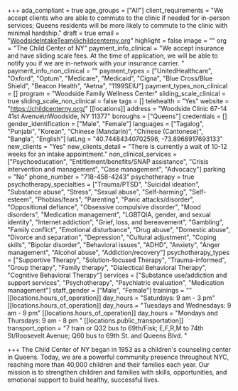 +++
ada_compliant = true
age_groups = ["All"]
client_requirements = "We accept clients who are able to commute to the clinic if needed for in-person services; Queens residents will be more likely to commute to the clinic with minimal hardship."
draft = true
email = "WoodsideIntakeTeam@childcenterny.org"
highlight = false
image = ""
org = "The Child Center of NY"
payment_info_clinical = "We accept insurance and have sliding scale fees. At the time of application, we will be able to notify you if we are in-network with your insurance carrier.  "
payment_info_non_clinical = ""
payment_types = ["UnitedHealthcare", "Oxford", "Optum", "Medicare", "Medicaid", "Cigna", "Blue Cross/Blue Shield", "Beacon Health", "Aetna", "1199SEIU"]
payment_types_non_clinical = []
program = "Woodside Family Wellness Center"
sliding_scale_clinical = true
sliding_scale_non_clinical = false
tags = []
telehealth = "Yes"
website = "https://childcenterny.org/"
[[locations]]
address = "Woodside Clinic 67-14 41st Avenue\nWoodside, NY 11377"
boroughs = ["Queens"]
credentials = []
gender_identification = ["Male", "Female"]
languages = ["Tagalog", "Punjabi", "Korean", "Chinese (Mandarin)", "Chinese (Cantonese)", "Bangla", "English"]
latLng = "40.74484340702596, -73.8968917693133"
new_clients = "Yes"
new_clients_detail = "There is currently a wait of 10-12 weeks for an intake appointment."
non_clinical_services = ["Psychoeducation", "Entitlement/benefits/SNAP assistance", "Crisis intervention and management", "Case management", "Advocacy"]
parking = "No"
phone_number = "718-458-4243"
psychotherapy = true
psychotherapy_specialties = ["Trauma/PTSD", "Suicidal ideation", "Substance abuse", "Stress", "Sexual abuse", "Self-harming", "Self-esteem", "Phobias/fears", "Parenting", "Panic attacks/disorder", "Oppositional defiance", "Obsessive compulsive disorder", "Mood disorders", "Medication management", "LGBTQIA, gender, and sexual identity", "Internet addiction", "Grief, loss, and bereavement", "Gambling", "Family conflict", "Emotional disturbance", "Drug abuse", "Domestic abuse", "Divorce and separation", "Depression", "Cultural adjustment", "Coping skills", "Bipolar disorder", "Behavioral issues", "ADHD", "Anxiety", "Anger management", "Alcohol abuse", "Addiction/recovery"]
psychotherapy_types = ["Supportive Therapy", "Solution-focused Therapy", "Trauma-informed", "Group therapy", "Family therapy", "Dialectical Behavioral Therapy", "Cognitive Behavioral Therapy"]
services = ["Substance use/addiction and support services", "Psychotherapy", "Psychiatric evaluation", "Medication management"]
staff_gender = ["Male", "Female"]
trainings = ""
[[locations.hours_of_operation]]
day_hours = "Saturdays: 9 am - 3 pm"
[[locations.hours_of_operation]]
day_hours = "Tuesdays and Wednesdays: 9 am - 9 pm"
[[locations.hours_of_operation]]
day_hours = "Mondays and Thursdays: 9 am - 8 pm "
[[locations.public_transportation]]
transport_option = "7 train or Q32 bus to 69th/Fisk; E,F,R,M to 74th St/Roosevelt Avenue; Q60 bus to 69th St. and Queens Blvd.  "

+++
The Child Center of NY began in 1953 as a children's counseling center in Queens. Today, we are a powerful community presence throughout NYC, reaching more than 40,000 children and their families each year. Our mission is to strengthen children and families with skills, opportunities, and emotional support to build healthy, successful lives.